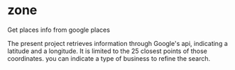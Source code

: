 # zone
Get places info from google places

The present project retrieves information through Google's api, indicating a latitude and a longitude. 
It is limited to the 25 closest points of those coordinates. you can indicate a type of business to refine the search.
